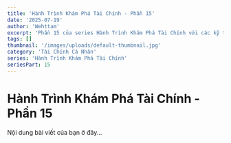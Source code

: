 ```yaml
---
title: 'Hành Trình Khám Phá Tài Chính - Phần 15'
date: '2025-07-19'
author: 'Wehttam'
excerpt: 'Phần 15 của series Hành Trình Khám Phá Tài Chính với các kỹ thuật và ví dụ thực tế.'
tags: []
thumbnail: '/images/uploads/default-thumbnail.jpg'
category: 'Tài Chính Cá Nhân'
series: 'Hành Trình Khám Phá Tài Chính'
seriesPart: 15
---
```


# Hành Trình Khám Phá Tài Chính - Phần 15

Nội dung bài viết của bạn ở đây...
